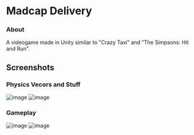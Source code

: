 # Madcap Delivery

### About

A videogame made in Unity similar to "Crazy Taxi" and "The Simpsons: Hit and Run".

## Screenshots

### Physics Vecors and Stuff
![image](https://github.com/user-attachments/assets/ad0b2dfa-ed4a-4769-bfc0-9df6b9001728)
![image](https://github.com/user-attachments/assets/15f3c4ed-41ac-4704-9d5c-b809b5471d4c)
### Gameplay
![image](https://github.com/user-attachments/assets/c324191b-c322-441e-aafe-9cbbafddc9d5)
![image](https://github.com/user-attachments/assets/603ce2b5-ef1f-41cf-8678-2a9789d881f8)
